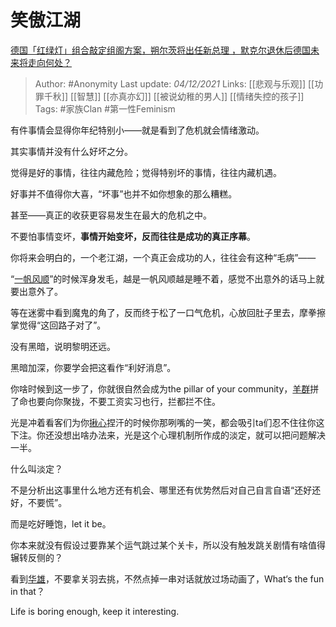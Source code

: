 # 笑傲江湖
[德国「红绿灯」组合敲定组阁方案，朔尔茨将出任新总理 ，默克尔退休后德国未来将走向何处？](https://www.zhihu.com/question/501302387/answer/2247385107) 

> Author: #Anonymity 
Last update: *04/12/2021* 
Links: [[悲观与乐观]] [[功罪千秋]] [[智慧]] [[亦真亦幻]] [[被说幼稚的男人]] [[情绪失控的孩子]] 
Tags: #家族Clan #第一性Feminism 

有件事情会显得你年纪特别小——就是看到了危机就会情绪激动。

其实事情并没有什么好坏之分。

觉得是好的事情，往往内藏危险；觉得特别坏的事情，往往内藏机遇。

好事并不值得你大喜，“坏事”也并不如你想象的那么糟糕。

甚至——真正的收获更容易发生在最大的危机之中。

不要怕事情变坏，**事情开始变坏，反而往往是成功的真正序幕**。

你将来会明白的，一个老江湖，一个真正会成功的人，往往会有这种“毛病”——

“[一帆风顺](https://www.zhihu.com/search?q=%E4%B8%80%E5%B8%86%E9%A3%8E%E9%A1%BA&search_source=Entity&hybrid_search_source=Entity&hybrid_search_extra=%7B%22sourceType%22%3A%22answer%22%2C%22sourceId%22%3A2247385107%7D)”的时候浑身发毛，越是一帆风顺越是睡不着，感觉不出意外的话马上就要出意外了。

等在迷雾中看到魔鬼的角了，反而终于松了一口气危机，心放回肚子里去，摩拳擦掌觉得“这回路子对了”。

没有黑暗，说明黎明还远。

黑暗加深，你要学会把这看作“利好消息”。

你啥时候到这一步了，你就很自然会成为the pillar of your community，[羊群](https://www.zhihu.com/search?q=%E7%BE%8A%E7%BE%A4&search_source=Entity&hybrid_search_source=Entity&hybrid_search_extra=%7B%22sourceType%22%3A%22answer%22%2C%22sourceId%22%3A2247385107%7D)拼了命也要向你聚拢，不要工资实习也行，拦都拦不住。

光是冲着看客们为你[揪心](https://www.zhihu.com/search?q=%E6%8F%AA%E5%BF%83&search_source=Entity&hybrid_search_source=Entity&hybrid_search_extra=%7B%22sourceType%22%3A%22answer%22%2C%22sourceId%22%3A2247385107%7D)捏汗的时候你那咧嘴的一笑，都会吸引ta们忍不住往你这下注。你还没想出啥办法来，光是这个心理机制所作成的淡定，就可以把问题解决一半。

  

什么叫淡定？

不是分析出这事里什么地方还有机会、哪里还有优势然后对自己自言自语“还好还好，不要慌”。

而是吃好睡饱，let it be。

你本来就没有假设过要靠某个运气跳过某个关卡，所以没有触发跳关剧情有啥值得辗转反侧的？

看到[华雄](https://www.zhihu.com/search?q=%E5%8D%8E%E9%9B%84&search_source=Entity&hybrid_search_source=Entity&hybrid_search_extra=%7B%22sourceType%22%3A%22answer%22%2C%22sourceId%22%3A2247385107%7D)，不要拿关羽去挑，不然点掉一串对话就放过场动画了，What‘s the fun in that？

Life is boring enough, keep it interesting.